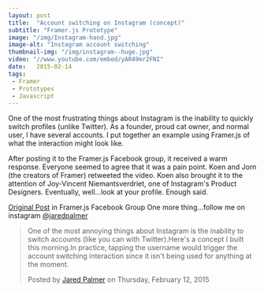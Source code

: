 ```yaml
---
layout: post
title:  "Account switching on Instagram (concept)"
subtitle: "Framer.js Prototype"
image: "/img/Instagram-hand.jpg"
image-alt: "Instagram account switching"
thumbnail-img: "/img/instagram--huge.jpg"
video: "//www.youtube.com/embed/yAR49mr2FNI"
date:   2015-02-14
tags:
 - Framer
 - Prototypes
 - Javascript
---
```




One of the most frustrating things about Instagram is the inability to quickly switch profiles (unlike Twitter). As a founder, proud cat owner, and normal user, I have several accounts. I put together an example using Framer.js of what the interaction might look like.

After posting it to the Framer.js Facebook group, it received a warm response. Everyone seemed to agree that it was a pain point. Koen and Jorn (the creators of Framer) retweeted the video. Koen also brought it to the attention of Joy-Vincent Niemantsverdriet, one of Instagram's Product Designers. Eventually, well...look at your profile. Enough said.



[Original Post](https://www.facebook.com/groups/framerjs/permalink/638745069585901/) in Framer.js Facebook Group
One more thing...follow me on instagram [@jaredpalmer](http://instagram.com/@jaredpalmer)


<div id="fb-root"></div><script>(function(d, s, id) {  var js, fjs = d.getElementsByTagName(s)[0];  if (d.getElementById(id)) return;  js = d.createElement(s); js.id = id;  js.src = "//connect.facebook.net/en_US/sdk.js#xfbml=1&version=v2.3";  fjs.parentNode.insertBefore(js, fjs);}(document, 'script', 'facebook-jssdk'));</script><div class="fb-video" data-allowfullscreen="true" data-href="https://www.facebook.com/video.php?v=10204053571164478&amp;set=o.385961098197634&amp;type=1"><div class="fb-xfbml-parse-ignore"><blockquote cite="https://www.facebook.com/video.php?v=10204053571164478&amp;set=o.385961098197634&amp;type=1"><a href="https://www.facebook.com/video.php?v=10204053571164478&amp;set=o.385961098197634&amp;type=1"></a><p>One of the most annoying things about Instagram is the inability to switch accounts (like you can with Twitter).Here&#039;s a concept I built this morning.In practice, tapping the username would trigger the account switching interaction since it isn&#039;t being used for anything at the moment.</p>Posted by <a href="https://www.facebook.com/video.php?v=10204053571164478&amp;set=o.385961098197634&amp;type=1">Jared Palmer</a> on Thursday, February 12, 2015</blockquote></div></div>
